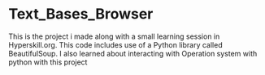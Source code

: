 # Text_Bases_Browser
This is the project i made along with a small learning session in Hyperskill.org.
This code includes use of a Python library called BeautifulSoup. I also learned about interacting with Operation system with python with this project
